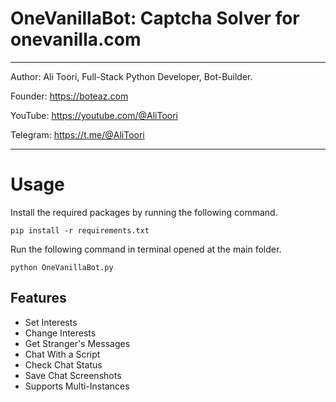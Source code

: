 # OneVanillaBot: Captcha Solver for onevanilla.com

*******************************************************************************************

Author: Ali Toori, Full-Stack Python Developer, Bot-Builder.

Founder: https://boteaz.com

YouTube: https://youtube.com/@AliToori

Telegram: https://t.me/@AliToori
*******************************************************************************************

# Usage
Install the required packages by running the following command.
    
    pip install -r requirements.txt

Run the following command in terminal opened at the main folder.
    
    python OneVanillaBot.py

Features
-
- Set Interests
- Change Interests
- Get Stranger's Messages
- Chat With a Script
- Check Chat Status
- Save Chat Screenshots
- Supports Multi-Instances
